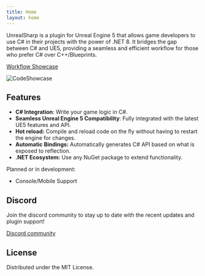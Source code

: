 ```yaml
---
title: Home
layout: home
---
```


UnrealSharp is a plugin for Unreal Engine 5 that allows game developers to use C# in their projects with the power of .NET 8. It bridges the gap between C# and UE5, providing a seamless and efficient workflow for those who prefer C# over C++/Blueprints.

[Workflow Showcase](https://www.youtube.com/watch?v=NdbiysPTztA)

![CodeShowcase](https://raw.githubusercontent.com/UnrealSharp/unrealsharp.github.io/media/home/CodeShowcase.png)

## Features
- **C# Integration**: Write your game logic in C#.
- **Seamless Unreal Engine 5 Compatibility**: Fully integrated with the latest UE5 features and API.
- **Hot reload:** Compile and reload code on the fly without having to restart the engine for changes.
- **Automatic Bindings:** Automatically generates C# API based on what is exposed to reflection.
- **.NET Ecosystem:** Use any NuGet package to extend functionality.

Planned or in development:
- Console/Mobile Support

## Discord

Join the discord community to stay up to date with the recent updates and plugin support!

[Discord community](https://discord.gg/HQuJUYFxeV)

## License
Distributed under the MIT License.


